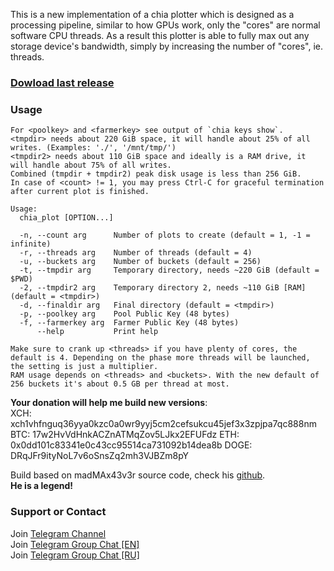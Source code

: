 This is a new implementation of a chia plotter which is designed as a processing pipeline, similar to how GPUs work, only the "cores" are normal software CPU threads.
As a result this plotter is able to fully max out any storage device's bandwidth, simply by increasing the number of "cores", ie. threads.

### [Dowload last release](https://github.com/stotiks/chia-plotter//releases/latest)
### Usage

```
For <poolkey> and <farmerkey> see output of `chia keys show`.
<tmpdir> needs about 220 GiB space, it will handle about 25% of all writes. (Examples: './', '/mnt/tmp/')
<tmpdir2> needs about 110 GiB space and ideally is a RAM drive, it will handle about 75% of all writes.
Combined (tmpdir + tmpdir2) peak disk usage is less than 256 GiB.
In case of <count> != 1, you may press Ctrl-C for graceful termination after current plot is finished.

Usage:
  chia_plot [OPTION...]

  -n, --count arg      Number of plots to create (default = 1, -1 = infinite)
  -r, --threads arg    Number of threads (default = 4)
  -u, --buckets arg    Number of buckets (default = 256)
  -t, --tmpdir arg     Temporary directory, needs ~220 GiB (default = $PWD)
  -2, --tmpdir2 arg    Temporary directory 2, needs ~110 GiB [RAM] (default = <tmpdir>)
  -d, --finaldir arg   Final directory (default = <tmpdir>)
  -p, --poolkey arg    Pool Public Key (48 bytes)
  -f, --farmerkey arg  Farmer Public Key (48 bytes)
      --help           Print help
      
Make sure to crank up <threads> if you have plenty of cores, the default is 4. Depending on the phase more threads will be launched, the setting is just a multiplier.
RAM usage depends on <threads> and <buckets>. With the new default of 256 buckets it's about 0.5 GB per thread at most.      
```
  
  
**Your donation will help me build new versions**:  
XCH: xch1vhfnguq36yya0kzc0a0wr9yyj5cm2cefsukcu45jef3x3zpjpa7qc888nm
BTC: 17w2HvVdHnkACZnATMqZov5LJkx2EFUFdz
ETH: 0x0dd101c83341e0c43cc95514ca731092b14dea8b
DOGE: DRqJFr9ityNoL7v6oSnsZq2mh3VJBZm8pY



Build based on madMAx43v3r source code, check his [github](https://github.com/madMAx43v3r/chia-plotter).  
**He is a legend!**


### Support or Contact
Join [Telegram Channel](https://t.me/joinchat/MNUucun9Fc05NzFk)  
Join [Telegram Group Chat [EN]](https://t.me/joinchat/Zpp_MrInPN44YzQ0)  
Join [Telegram Group Chat [RU]](https://t.me/joinchat/Ir7pi0SueGU1NjFk)  
